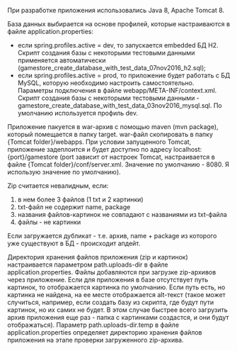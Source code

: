При разработке приложения использовались Java 8, Apache Tomcat 8.

База данных выбирается на основе профилей, которые настраиваются в файле application.properties:
- если spring.profiles.active = dev, то запускается embedded БД H2. Скрипт создания базы с некоторыми тестовыми данными применяется автоматически (gamestore_create_database_with_test_data_07nov2016_h2.sql);
- если spring.profiles.active = prod, то приложение будет работать c БД MySQL, которую необходимо настроить самостоятельно. Параметры подключения в файле webapp/META-INF/context.xml. Скрипт создания базы с некоторыми тестовыми данными - gamestore_create_database_with_test_data_03nov2016_mysql.sql.
По умолчанию используется профиль dev.

Приложение пакуется в war-архив с помощью maven (mvn package), который помещается в папку target. war-файл скопировать в папку {Tomcat folder}/webapps. При условии запущенного Tomcat, приложение задеплоится и будет доступно по адресу localhost:{port}/gamestore (port зависит от настроек Tomcat, настраивается в файле {Tomcat folder}/conf/server.xml. Значение по умолчанию - 8080. Я использую значение по умолчанию).

Zip считается невалидным, если:
1. в нем более 3 файлов (1 txt и 2 картинки)
2. txt-файл не содержит name, package
3. названия файлов-картинок не совпадают с названиями из txt-файла
4. файлы - не картинки

Если загружается дубликат - т.е. архив, name + package из которого уже существуют в БД - происходит апдейт.

Директория хранения файлов приложения (zip и картинок) настраивается параметром path.uploads-dir в файле application.properties. Файлы добавляются при загрузке zip-архивов через приложение. Если для приложения в базе отсутствует путь картинок, то отображается картинка по умолчанию. Если путь есть, но картинка не найдена, на ее месте отображается alt-текст (такое может случиться, например, если создать базу из скрипта, где будут пути картинок, но их самих не будет. В этом случае быстрее всего загрузить архив приложения еще раз - папка с картинками создастся, и они будут отображаться).
Параметр path.uploads-dir.temp в файле application.properties определяет директорию хранения файлов приложения на этапе проверки загруженного zip-архива.